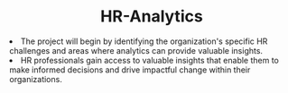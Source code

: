 <h1 align="center">HR-Analytics</h1>
<li>The project will begin by identifying the organization's specific HR challenges and areas where analytics can provide valuable insights.
<li>HR professionals gain access to valuable insights that enable them to make informed decisions and drive impactful change within their organizations.
